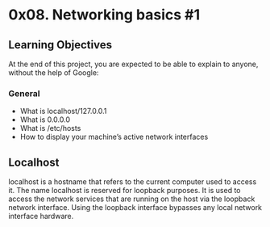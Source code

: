 # 0x08. Networking basics #1
## Learning Objectives
At the end of this project, you are expected to be able to explain to anyone, without the help of Google:

### General
* What is localhost/127.0.0.1
* What is 0.0.0.0
* What is /etc/hosts
* How to display your machine’s active network interfaces

## Localhost
localhost is a hostname that refers to the current computer used to access it. The name localhost is reserved for loopback purposes.
It is used to access the network services that are running on the host via the loopback network interface. Using the loopback interface bypasses any local network interface hardware.
